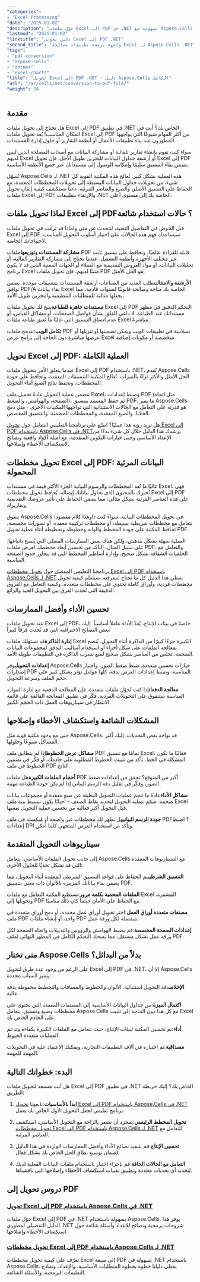 ```yaml
---
"categories":
- "Excel Processing"
"date": "2025-01-02"
"description": "حوّل ملفات Excel إلى PDF في .NET بسهولة مع Aspose.Cells. دروس تعليمية خطوة بخطوة، وأمثلة برمجية، ونصائح من الخبراء لتحويل ملفات Excel إلى PDF بسلاسة."
"lastmod": "2025-01-02"
"linktitle": "دليل تحويل Excel إلى PDF .NET"
"second_title": "واجهة برمجة تطبيقات معالجة Excel لـ Aspose.Cells .NET"
"tags":
- "pdf-conversion"
- "aspose-cells"
- "dotnet"
- "excel-charts"
"title": "تحويل Excel إلى PDF .NET - دليل Aspose.Cells الكامل"
"url": "/ar/cells/net/conversion-to-pdf-file/"
"weight": 34
---
```


## مقدمة

هل تحتاج إلى تحويل ملفات Excel إلى PDF في تطبيق .NET الخاص بك؟ أنت في المكان المناسب! يُعد تحويل ملفات Excel إلى PDF من أكثر المهام شيوعًا التي يواجهها المطورون عند بناء تطبيقات الأعمال أو أنظمة التقارير أو حلول إدارة المستندات.

سواء كنت تقوم بإنشاء تقارير تلقائية أو مشاركة البيانات مع أصحاب المصلحة الذين ليس لديهم Excel أو أرشفة جداول البيانات للتخزين طويل الأجل، فإن تحويل Excel إلى PDF يضمن بقاء التنسيق سليمًا وإمكانية الوصول إلى مستنداتك عبر جميع الأنظمة الأساسية.

تُسهّل Aspose.Cells لـ .NET هذه العملية بشكل كبير. تُعالج هذه المكتبة القوية كل شيء، من تحويلات جداول البيانات البسيطة إلى تحويلات المخططات المعقدة، مع الحفاظ على التنسيق الأصلي والصيغ والعناصر المرئية. دعنا نستكشف كيفية إتقان تحويل ملفات Excel إلى PDF والارتقاء بتطبيقات .NET الخاصة بك إلى مستوى أعلى.

## لماذا تحويل ملفات Excel إلى PDF؟ حالات استخدام شائعة

قبل الخوض في التفاصيل التقنية، لنتحدث عن متى ولماذا قد ترغب في تحويل ملفات Excel إلى PDF. سيساعدك فهم هذه الحالات على اختيار أسلوب التحويل المناسب لاحتياجاتك الخاصة.

**مشاركة المستندات وتوزيعها**ملفات PDF قابلة للقراءة عالميًا، وتحافظ على تنسيق ثابت عبر مختلف الأجهزة وأنظمة التشغيل. عندما تحتاج إلى مشاركة التقارير المالية، أو تحليلات البيانات، أو مواد العروض التقديمية مع العملاء أو الجهات المعنية الذين قد لا يكون برنامج Excel مثبتًا لديهم، فإن تحويل ملفات PDF هو الحل الأمثل.

**الأرشفة والامتثال**تتطلب العديد من الصناعات أرشفة المستندات بتنسيقات موحدة. يضمن توافق PDF/A بقاء بيانات Excel الخاصة بك متاحة وصالحة قانونيًا لسنوات قادمة، مما يجعلها مثالية للمتطلبات التنظيمية والتخزين طويل الأمد.

**مستندات جاهزة للطباعة**يتيح لك تحويل ملفات Excel إلى PDF التحكم الدقيق في مظهر مستنداتك عند الطباعة. لا داعي للقلق بشأن فواصل الصفحات، أو مشاكل القياس، أو عدم اتساق التنسيق التي غالبًا ما تُعيق طباعة ملفات Excel مباشرةً.

**تكامل الويب**:تندمج ملفات PDF بسلاسة في تطبيقات الويب ويمكن تضمينها أو تنزيلها أو عرضها مباشرة دون الحاجة إلى برامج عرض Excel متخصصة أو مكونات إضافية.

## تحويل Excel إلى PDF: العملية الكاملة

عندما يتعلق الأمر بتحويل ملفات Excel إلى PDF باستخدام .NET، تُقدم Aspose.Cells الحل الأمثل والأكثر ثراءً بالميزات. تُعالج المكتبة التنسيقات المعقدة، وتحافظ على جودة المخططات، وتحفظ نتائج الصيغ أثناء التحويل.

تتضمن عملية التحويل عادةً تحميل ملف Excel، وضبط إعدادات PDF (مثل اتجاه الصفحة، والهوامش، والضغط)، ثم حفظ المستند بتنسيق PDF. ما يميز Aspose.Cells هو قدرته على التعامل مع الحالات الاستثنائية التي تواجهها المكتبات الأخرى - مثل دمج الخلايا، والصيغ المعقدة، والمخططات المضمنة، والتنسيق المخصص.

هل تريد رؤية هذا عمليًا؟ اطلع على برنامجنا التعليمي الشامل حول [تحويل Excel إلى PDF باستخدام Aspose.Cells في .NET](./convert-excel-to-pdf/)يرشدك هذا الدليل خلال كل شيء بدءًا من الإعداد الأساسي وحتى خيارات التكوين المتقدمة، مع أمثلة أكواد واقعية ونصائح لاستكشاف الأخطاء وإصلاحها.

## تحويل مخططات Excel إلى PDF: البيانات المرئية المحمولة

غالبًا ما تُعد المخططات والرسوم البيانية الجزء الأكثر قيمة في مستندات Excel، فهي تُخبرك بالمحتوى الذي تحاول بياناتك إيصاله. يُحافظ تحويل مخططات Excel إلى PDF على هذه العناصر المرئية بشكل مثالي، مما يضمن الحفاظ على تأثير عروضك التقديمية وتقاريرك.

يتفوق Aspose.Cells (وهذا كلام مقصود!) في تحويل المخططات البيانية. سواءً كنت تتعامل مع مخططات شريطية بسيطة، أو مخططات تركيبية معقدة، أو تصورات مخصصة، تحافظ المكتبة على جودة المخطط وألوانه وخطوطه وتخطيطه أثناء عملية تحويل PDF.

العملية سهلة بشكل مدهش، ولكن هناك بعض الممارسات الفضلى التي يُنصح باتباعها. على سبيل المثال، التأكد من تحسين أبعاد مخططك لعرض ملفات PDF، والتعامل مع الخلفيات الشفافة بشكل صحيح، وإدارة أساطير المخطط التي قد تتجاوز حدود الصفحة القياسية.

برنامجنا التعليمي المفصل حول [تحويل مخططات Excel إلى PDF باستخدام Aspose.Cells لـ .NET](./convert-excel-charts-to-pdf/) يغطي هذا الدليل كل ما تحتاج لمعرفته. ستتعلم كيفية تحويل مخططات فردية، وأوراق كاملة تحتوي على مخططات متعددة، وكيفية التعامل مع الفروق الدقيقة التي تُحدث الفرق بين التحويل الجيد والرائع.

## تحسين الأداء وأفضل الممارسات

عند تحويل ملفات Excel إلى PDF، خاصةً في بيئات الإنتاج، يُعدّ الأداء عاملاً أساسياً. إليك بعض النصائح الاحترافية التي قد تُحدث فرقاً كبيراً:

**إدارة الذاكرة**قد تستهلك ملفات Excel الكبيرة جزءًا كبيرًا من الذاكرة أثناء التحويل. يُنصح بمعالجة الملفات على شكل أجزاء أو استخدام أساليب التدفق لمجموعات البيانات الضخمة. تخلص من العناصر بشكل صحيح لمنع تسرب الذاكرة في التطبيقات طويلة الأمد.

**إعدادات التحويل**يوفر Aspose.Cells خيارات تحسين متعددة. ضبط ضغط الصور، واختيار إصدارات PDF المناسبة، وضبط إعدادات العرض بدقة، كلها عوامل تؤثر بشكل كبير على حجم الملف وسرعة التحويل.

**معالجة الدفعات**إذا كنت تُحوّل ملفات متعددة، فإن المعالجة الدفعية مع إدارة الموارد المناسبة ستتفوق على التحويلات الفردية. فكّر في تطبيق المعالجة القائمة على قائمة الانتظار في سيناريوهات العمل ذات الحجم الكبير.

## المشكلات الشائعة واستكشاف الأخطاء وإصلاحها

حتى مع وجود مكتبة قوية مثل Aspose.Cells، قد تواجه بعض التحديات. إليك أكثر المشاكل شيوعًا وحلولها:

**مشاكل عرض الخطوط**إذا لم يتطابق ملف PDF تمامًا مع تنسيق Excel، فغالبًا ما تكون المشكلة في الخط. تأكد من تثبيت الخطوط المطلوبة على خادمك، أو فكّر في تضمين الخطوط في ملف PDF الناتج.

**أحجام الملفات الكبيرة**هل ملفات PDF أكبر من المتوقع؟ تحقق من إعدادات ضغط الصور، وفكّر في تقليل دقة الرسم البياني إذا لم تكن جودة الطباعة مهمة.

**مشاكل الأداء**عادةً ما تنجم عمليات التحويل البطيئة عن صيغ معقدة أو مجموعات بيانات ضخمة. صمّم عملية التحويل لتحديد نقاط الضعف - أحيانًا يكون تبسيط بنية ملف Excel قبل التحويل أكثر فعالية من تحسين عملية التحويل نفسها.

**جودة الرسم البياني**هل تظهر لك مخططات غير واضحة أو مُبكسلة في ملف PDF؟ اضبط إعدادات DPI وتأكد من استخدام العرض المتجهي كلما أمكن.

## سيناريوهات التحويل المتقدمة

إلى جانب تحويل الملفات الأساسي، يتعامل Aspose.Cells مع السيناريوهات المعقدة التي قد تشكل تحديًا للحلول الأخرى:

**التنسيق الشرطي**يتم الحفاظ على قواعد التنسيق الشرطي المعقدة أثناء التحويل، مما يضمن بقاء بياناتك المرمزة بالألوان ذات معنى بتنسيق PDF.

**الملفات المحمية بكلمة مرور**:تستطيع المكتبة التعامل مع ملفات Excel المشفرة، وتحويلها إلى PDF مع الحفاظ على الأمان حيثما كان ذلك مناسبًا.

**مصنفات متعددة أوراق العمل**:اختر تحويل أوراق عمل محددة، أو دمج أوراق متعددة في ملف PDF واحد، أو إنشاء ملفات PDF منفصلة لكل ورقة عمل.

**إعدادات الصفحة المخصصة**:قم بضبط الهوامش والرؤوس والتذييلات واتجاه الصفحة لكل ورقة عمل بشكل مستقل، مما يمنحك التحكم الكامل في المظهر النهائي لملف PDF.

## متى تختار Aspose.Cells بدلاً من البدائل؟

على الرغم من وجود عدة طرق لتحويل Excel إلى PDF في .NET، إلا أن Aspose.Cells يتميز لأسباب محددة:

**الإخلاص**دقة التحويل استثنائية. الألوان والخطوط والمسافات والتخطيط محفوظة بدقة عالية.

**اكتمال الميزة**:من جداول البيانات الأساسية إلى المصنفات المعقدة التي تحتوي على مخططات وصيغ وتنسيق، يتعامل Aspose.Cells مع كل هذا دون الحاجة إلى تثبيت Excel على الخادم الخاص بك.

**أداء**:تم تحسين المكتبة لبيئات الإنتاج، حيث تتعامل مع الملفات الكبيرة بكفاءة وتدعم العمليات متعددة الخيوط.

**مصداقية**:تم اختباره في آلاف التطبيقات التجارية، ويمكنك الاعتماد عليه في التحويلات المهمة للمهمة.

## البدء: خطواتك التالية

هل أنت مستعد لتحويل ملفات Excel إلى PDF في تطبيق .NET الخاص بك؟ إليك خريطة الطريق:

1. **ابدأ بالأساسيات**:تابعونا [تحويل Excel إلى PDF باستخدام Aspose.Cells في .NET](./convert-excel-to-pdf/) برنامج تعليمي لجعل التحويل الأول الخاص بك يعمل.

2. **تحويل المخطط الرئيسي**:بمجرد أن تشعر بالراحة مع التحويل الأساسي، استكشف [تحويل مخططات Excel إلى PDF باستخدام Aspose.Cells لـ .NET](./convert-excel-charts-to-pdf/) للتعامل مع العناصر المرئية.

3. **تحسين الإنتاج**:قم بتنفيذ نصائح الأداء وأفضل الممارسات الواردة في هذا الدليل لضمان توسيع نطاق الحل الخاص بك بشكل فعال.

4. **التعامل مع الحالات الحافة**:قم بإجراء اختبار باستخدام ملفات البيانات الفعلية لديك لتحديد أي تحديات محددة وتطبيق تقنيات استكشاف الأخطاء وإصلاحها التي ناقشناها.

## دروس تحويل إلى PDF

### [تحويل Excel إلى PDF باستخدام Aspose.Cells في .NET](./convert-excel-to-pdf/)
حوّل ملفات Excel إلى PDF في .NET بسهولة باستخدام Aspose.Cells. يوفر هذا الدليل التفصيلي لمطوري .NET شروحات برمجية ونصائح للإعداد وأسئلة شائعة حول استكشاف الأخطاء وإصلاحها.

### [تحويل مخططات Excel إلى PDF باستخدام Aspose.Cells لـ .NET](./convert-excel-charts-to-pdf/)
تعرّف على كيفية تحويل مخططات Excel إلى صيغة PDF بسهولة في .NET باستخدام Aspose.Cells. يغطي دليلنا خطوة بخطوة المتطلبات الأساسية، والإعداد، ونماذج التعليمات البرمجية، والأسئلة الشائعة.